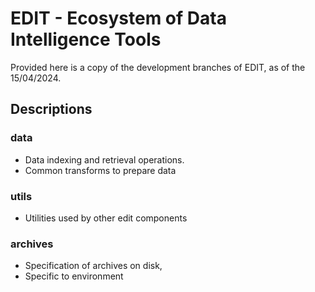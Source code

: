 # EDIT - Ecosystem of Data Intelligence Tools

Provided here is a copy of the development branches of EDIT, as of the 15/04/2024.

## Descriptions

### data

- Data indexing and retrieval operations.
- Common transforms to prepare data

### utils

- Utilities used by other edit components

### archives

- Specification of archives on disk,
- Specific to environment
